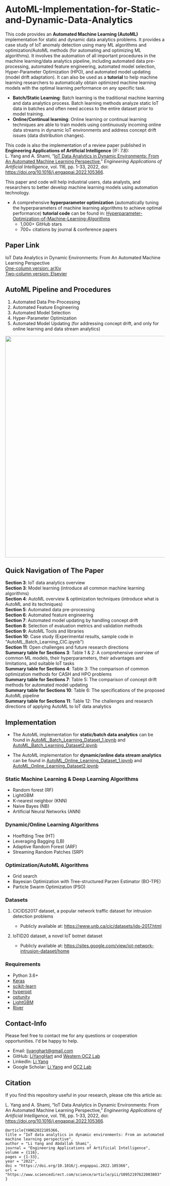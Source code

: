 # AutoML-Implementation-for-Static-and-Dynamic-Data-Analytics

This code provides an **Automated Machine Learning (AutoML)** implementation for static and dynamic data analytics problems. It provides a case study of IoT anomaly detection using many ML algorithms and optimization/AutoML methods (for automating and optimizing ML algorithms). It involves the automation of all important procedures in the machine learning/data analytics pipeline, including automated data pre-processing, automated feature engineering, automated model selection, Hyper-Parameter Optimization (HPO), and automated model updating (model drift adaptation). It can also be used as a **tutorial** to help machine learning researchers to automatically obtain optimized machine learning models with the optimal learning performance on any specific task.
- **Batch/Static Learning**: Batch learning is the traditional machine learning and data analytics process. Batch learning methods analyze static IoT data in batches and often need access to the entire dataset prior to model training.
- **Online/Continual learning**: Online learning or continual learning techniques are able to train models using continuously incoming online data streams in dynamic IoT environments and address concept drift issues (data distribution changes).

This code is also the implementation of a review paper published in **Engineering Applications of Artificial Intelligence** (IF: 7.8):  
L. Yang and A. Shami, “[IoT Data Analytics in Dynamic Environments: From An Automated Machine Learning Perspective](https://arxiv.org/pdf/2209.08018.pdf),” *Engineering Applications of Artificial Intelligence*, vol. 116, pp. 1-33, 2022, doi: https://doi.org/10.1016/j.engappai.2022.105366.  

This paper and code will help industrial users, data analysts, and researchers to better develop machine learning models using automation technology.

- A comprehensive **hyperparameter optimization** (automatically tuning the hyperparameters of machine learning algorithms to achieve optimal performance) **tutorial code** can be found in: [Hyperparameter-Optimization-of-Machine-Learning-Algorithms](https://github.com/LiYangHart/Hyperparameter-Optimization-of-Machine-Learning-Algorithms)  
   * 1,000+ GitHub stars
   * 700+ citations by journal & conference papers


## Paper Link
IoT Data Analytics in Dynamic Environments: From An Automated Machine Learning Perspective  
[One-column version: arXiv](https://arxiv.org/pdf/2209.08018.pdf)  
[Two-column version: Elsevier](https://www.sciencedirect.com/science/article/pii/S0952197622003803)  

## AutoML Pipeline and Procedures
1. Automated Data Pre-Processing
2. Automated Feature Engineering
3. Automated Model Selection
4. Hyper-Parameter Optimization
5. Automated Model Updating (for addressing concept drift, and only for online learning and data stream analytics)

<p align="center">
<img src="https://github.com/Western-OC2-Lab/AutoML-Implementation-for-Static-and-Dynamic-Data-Analytics/blob/main/Figures/AutoML_Overview.jpg" width="700" />
</p>

## Quick Navigation of The Paper
**Section 3**: IoT data analytics overview  
**Section 3**: Model learning (introduce all common machine learning algorithms)  
**Section 4**: AutoML overview & optimization techniques (introduce what is AutoML and its techniques)  
**Section 5**: Automated data pre-processing  
**Section 6**: Automated feature engineering  
**Section 7**: Automated model updating by handling concept drift  
**Section 8**: Selection of evaluation metrics and validation methods  
**Section 9**: AutoML Tools and libraries  
**Section 10**: Case study (Experimental results, sample code in "AutoML_Batch_Learning_CIC.ipynb")  
**Section 11**: Open challenges and future research directions  
**Summary table for Sections 3**: Table 1 & 2:  A comprehensive overview of common ML models, their hyperparameters, their advantages and limitations, and suitable IoT tasks  
**Summary table for Sections 4**: Table 3:  The comparison of common optimization methods for CASH and HPO problems    
**Summary table for Sections 7**: Table 5:  The comparison of concept drift methods for automated model updating    
**Summary table for Sections 10**: Table 6:  The specifications of the proposed AutoML pipeline  
**Summary table for Sections 11**: Table 12:  The challenges and research directions of applying AutoML to IoT data analytics  

## Implementation
* The AutoML implementation for **static/batch data analytics** can be found in [AutoML_Batch_Learning_Dataset_1.ipynb](https://github.com/Western-OC2-Lab/AutoML-Implementation-for-Static-and-Dynamic-Data-Analytics/blob/main/AutoML_Batch_Learning_Dataset_1.ipynb) and [AutoML_Batch_Learning_Dataset2.ipynb](https://github.com/Western-OC2-Lab/AutoML-Implementation-for-Static-and-Dynamic-Data-Analytics/blob/main/AutoML_Batch_Learning_Dataset_2.ipynb)

* The AutoML implementation for **dynamic/online data stream analytics** can be found in [AutoML_Online_Learning_Dataset_1.ipynb](https://github.com/Western-OC2-Lab/AutoML-Implementation-for-Static-and-Dynamic-Data-Analytics/blob/main/AutoML_Online_Learning_Dataset_1.ipynb) and [AutoML_Online_Learning_Dataset2.ipynb](https://github.com/Western-OC2-Lab/AutoML-Implementation-for-Static-and-Dynamic-Data-Analytics/blob/main/AutoML_Online_Learning_Dataset_2.ipynb)

### Static Machine Learning & Deep Learning Algorithms  
* Random forest (RF)
* LightGBM  
* K-nearest neighbor (KNN)  
* Naive Bayes (NB)  
* Artificial Neural Networks (ANN)

### Dynamic/Online Learning Algorithms  
* Hoeffding Tree (HT)
* Leveraging Bagging (LB)
* Adaptive Random Forest (ARF) 
* Streaming Random Patches (SRP)


### Optimization/AutoML Algorithms  
* Grid search
* Bayesian Optimization with Tree-structured Parzen Estimator (BO-TPE)
* Particle Swarm Optimization (PSO)

### Datasets 
1. CICIDS2017 dataset, a popular network traffic dataset for intrusion detection problems
   * Publicly available at: https://www.unb.ca/cic/datasets/ids-2017.html  
   
2. IoTID20 dataset, a novel IoT botnet dataset
   * Publicly available at: https://sites.google.com/view/iot-network-intrusion-dataset/home

### Requirements  
* Python 3.6+ 
* [Keras](https://keras.io/) 
* [scikit-learn](https://scikit-learn.org/stable/)  
* [hyperopt](https://github.com/hyperopt/hyperopt)  
* [optunity](https://github.com/claesenm/optunity)
* [LightGBM](https://lightgbm.readthedocs.io/en/latest/)  
* [River](https://riverml.xyz/dev/) 

## Contact-Info
Please feel free to contact me for any questions or cooperation opportunities. I'd be happy to help.
* Email: [liyanghart@gmail.com](mailto:liyanghart@gmail.com)
* GitHub: [LiYangHart](https://github.com/LiYangHart) and [Western OC2 Lab](https://github.com/Western-OC2-Lab/)
* LinkedIn: [Li Yang](https://www.linkedin.com/in/li-yang-phd-65a190176/)  
* Google Scholar: [Li Yang](https://scholar.google.com.eg/citations?user=XEfM7bIAAAAJ&hl=en) and [OC2 Lab](https://scholar.google.com.eg/citations?user=oiebNboAAAAJ&hl=en)

## Citation
If you find this repository useful in your research, please cite this article as:  

L. Yang and A. Shami, “IoT Data Analytics in Dynamic Environments: From An Automated Machine Learning Perspective,” *Engineering Applications of Artificial Intelligence*, vol. 116, pp. 1-33, 2022, doi: https://doi.org/10.1016/j.engappai.2022.105366.  

```
@article{YANG2022105366,
title = "IoT data analytics in dynamic environments: From an automated machine learning perspective",
author = "Li Yang and Abdallah Shami",
journal = "Engineering Applications of Artificial Intelligence",
volume = {116},
pages = {1-33},
year = "2022",
doi = "https://doi.org/10.1016/j.engappai.2022.105366",
url = "https://www.sciencedirect.com/science/article/pii/S0952197622003803"
}
```

